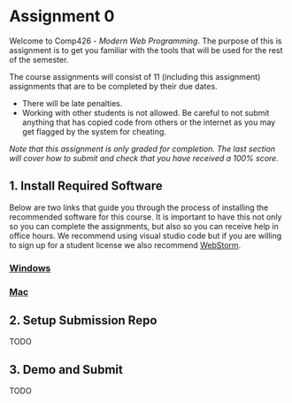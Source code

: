 
# Assignment 0  
  
Welcome to Comp426 - *Modern Web Programming*. The purpose of this is assignment is to get you familiar with the tools that will be used for the rest of the semester.   
  
The course assignments will consist of 11 (including this assignment) assignments that are to be completed by their due dates.   
- There will be late penalties.  
- Working with other students is not allowed. Be careful to not submit anything that has copied code from others or the internet as you may get flagged by the system for cheating.   
  
*Note that this assignment is only graded for completion. The last section will cover how to submit and check that you have received a 100% score.*  
  
## 1. Install Required Software  
  
Below are two links that guide you through the process of installing the recommended software for this course. It is important to have this not only so you can complete the assignments, but also so you can receive help in office hours. We recommend using visual studio code but if you are willing to sign up for a student license we also recommend [WebStorm](https://www.jetbrains.com/webstorm/).
  
### [Windows](topics/software-pc)  
  
### [Mac](topics/software-mac)  
  
  
## 2. Setup Submission Repo  

TODO
  
## 3. Demo and Submit

TODO
